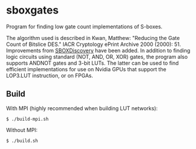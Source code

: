 # sboxgates
Program for finding low gate count implementations of S-boxes.

The algorithm used is described in Kwan, Matthew: "Reducing the Gate Count of Bitslice DES."
IACR Cryptology ePrint Archive 2000 (2000): 51. Improvements from
[SBOXDiscovery](https://github.com/DeepLearningJohnDoe/SBOXDiscovery) have been added. In addition
to finding logic circuits using standard (NOT, AND, OR, XOR) gates, the program also supports ANDNOT
gates and 3-bit LUTs. The latter can be used to find efficient implementations for use on Nvidia
GPUs that support the LOP3.LUT instruction, or on FPGAs.


## Build

With MPI (highly recommended when building LUT networks):
```console
$ ./build-mpi.sh
```

Without MPI:
```console
$ ./build.sh
```
